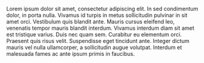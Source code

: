 Lorem ipsum dolor sit amet, consectetur adipiscing elit. In sed condimentum dolor, in porta nulla. Vivamus id turpis in metus sollicitudin pulvinar in sit amet orci. Vestibulum quis blandit ante. Mauris cursus eleifend leo, venenatis tempor mauris blandit interdum. Vivamus interdum diam sit amet est tristique varius. Duis nec quam sem. Curabitur eu elementum orci. Praesent quis risus velit. Suspendisse eget tincidunt ante. Integer dictum mauris vel nulla ullamcorper, a sollicitudin augue volutpat. Interdum et malesuada fames ac ante ipsum primis in faucibus.
